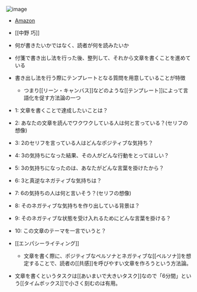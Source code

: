 
![image](https://gyazo.com/bf4795181e3fc7260dc55ad5a5f35206/thumb/1000)
- [Amazon](http://amzn.to/2wfDNGU)
- [[中野 巧]]

- 何が書きたいかではなく、読者が何を読みたいか
- 付箋で書き出し法を行った後、整列して、それから文章を書くことを進めている
- 書き出し法を行う際にテンプレートとなる質問を用意していることが特徴
    - つまり[[リーン・キャンバス]]などのような[[テンプレート]]によって言語化を促す方法論の一つ

- 1: 文章を書くことで達成したいことは？
- 2: あなたの文章を読んでワクワクしている人は何と言っている？(セリフの想像)
- 3: 2のセリフを言っている人はどんなポジティブな気持ち？
- 4: 3の気持ちになった結果、その人がどんな行動をとってほしい？
- 5: 3の気持ちになったのは、あなたがどんな言葉を掛けたから？
- 6: 3と真逆なネガティブな気持ちは？
- 7: 6の気持ちの人は何と言いそう？(セリフの想像)
- 8: そのネガティブな気持ちを作り出している背景は？
- 9: そのネガティブな状態を受け入れるためにどんな言葉を掛ける？
- 10: この文章のテーマを一言でいうと？

- [[エンパシーライティング]]
    - 文章を書く際に、ポジティブなペルソナとネガティブな[[ペルソナ]]を想定することで、読者の[[共感]]を呼びやすい文章を作ろうという方法論。

- 文章を書くというタスクは[[あいまいで大きいタスク]]なので「6分間」という[[タイムボックス]]で小さく刻むのは有用。
